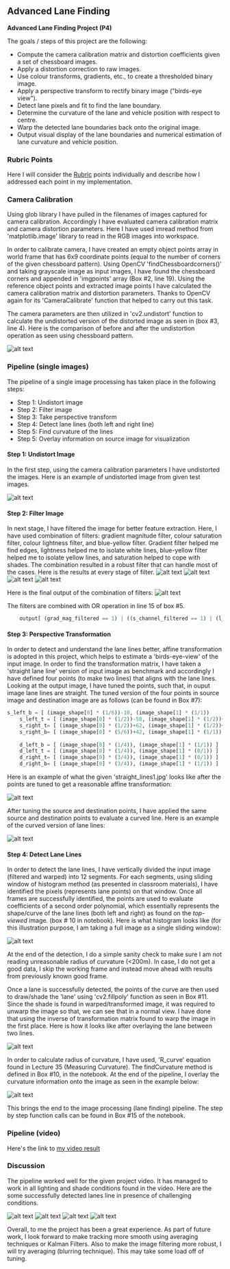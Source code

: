 ## Advanced Lane Finding

**Advanced Lane Finding Project (P4)**

The goals / steps of this project are the following:

* Compute the camera calibration matrix and distortion coefficients given a set of chessboard images.
* Apply a distortion correction to raw images.
* Use colour transforms, gradients, etc., to create a thresholded binary image.
* Apply a perspective transform to rectify binary image ("birds-eye view").
* Detect lane pixels and fit to find the lane boundary.
* Determine the curvature of the lane and vehicle position with respect to centre.
* Warp the detected lane boundaries back onto the original image.
* Output visual display of the lane boundaries and numerical estimation of lane curvature and vehicle position.

[//]: # (Image References)

[image1]: ./output_images/undist_dist.png "Undistorted"
[image2]: ./output_images/undistort_example.png "Undistorted Example"
[image3]: ./output_images/filter_grad_mag.png
[image4]: ./output_images/filter_s.png
[image41]: ./output_images/filter_l.png
[image42]: ./output_images/filter_by.png
[image6]: ./output_images/filter_combined.png
[image7]: ./output_images/perspective_transform.png
[image8]: ./output_images/perspective_transform_curve.png
[image9]: ./output_images/histogram.png
[image10]: ./output_images/overlayed.png
[image11]: ./output_images/text_overlayed.png
[image12]: ./output_images/sample_1.png
[image13]: ./output_images/sample_2.png
[image14]: ./output_images/sample_3.png
[image15]: ./output_images/sample_4.png

### Rubric Points

Here I will consider the [Rubric](https://review.udacity.com/#!/rubrics/571/view) points individually and describe how I addressed each point in my implementation.  

### Camera Calibration

Using glob library I have pulled in the filenames of images captured for camera calibration. Accordingly I have evaluated camera calibration matrix and camera distortion parameters.  Here I have used imread method from 'matplotlib.image' library to read in the RGB images into workspace.

In order to calibrate camera, I have created an empty object points array in world frame that has 6x9 coordinate points (equal to the number of corners of the given chessboard pattern).  Using OpenCV 'findChessboardcorners()' and taking grayscale image as input images, I have found the chessboard corners and appended in 'imgpoints' array (Box #2, line 19). Using the reference object points and extracted image points I have calculated the camera calibration matrix and distortion parameters.  Thanks to OpenCV again for its 'CameraCalibrate' function that helped to carry out this task.

The camera parameters are then utilized in 'cv2.undistort' function to calculate the undistorted version of the distorted image as seen in (box #3, line 4).  Here is the comparison of before and after the undistortion operation as seen using chessboard pattern.

![alt text][image1]

### Pipeline (single images)
The pipeline of a single image processing has taken place in the following steps:

* Step 1: Undistort image
* Step 2: Filter image
* Step 3: Take perspective transform
* Step 4: Detect lane lines (both left and right line)
* Step 5: Find curvature of the lines
* Step 5: Overlay information on source image for visualization

#### Step 1: Undistort Image
In the first step, using the camera calibration parameters I have undistorted the images.  Here is an example of undistorted image from given test images.

![alt text][image2]


#### Step 2: Filter Image
In next stage, I have filtered the image for better feature extraction.  Here, I have used combination of filters: gradient magnitude filter, colour saturation filter, colour lightness filter, and blue-yellow filter.  Gradient filter helped me find edges, lightness helped me to isolate white lines, blue-yellow filter helped me to isolate yellow lines, and saturation helped to cope with shades. The combination resulted in a robust filter that can handle most of the cases.  Here is the results at every stage of filter.
![alt text][image3]
![alt text][image4]
![alt text][image41]
![alt text][image42]

Here is the final output of the combination of filters:
![alt text][image6]

The filters are combined with OR operation in line 15 of box #5. 

```python
    output[ (grad_mag_filtered == 1) | ((s_channel_filtered == 1) | (l_channel_filtered == 1) | (b_channel_filtered == 1)) ] = 1
```


#### Step 3: Perspective Transformation

In order to detect and understand the lane lines better, affine transformation is adopted in this project, which helps to estimate a 'birds-eye-view' of the input image.  In order to find the transformation matrix, I have taken a 'straight lane line' version of input image as benchmark and accordingly I have defined four points (to make two lines) that aligns with the lane lines.  Looking at the output image, I have tuned the points, such that, in ouput image lane lines are straight. The tuned version of the four points in source image and destination image are as follows (can be found in Box #7):

```python
s_left_b = [ (image_shape[0] * (1/6))-10, (image_shape[1] * (1/1))     ]
    s_left_t = [ (image_shape[0] * (1/2))-58, (image_shape[1] * (1/2))+100 ] 
    s_right_t= [ (image_shape[0] * (1/2))+62, (image_shape[1] * (1/2))+100 ]
    s_right_b= [ (image_shape[0] * (5/6))+42, (image_shape[1] * (1/1))     ]
    
    d_left_b = [ (image_shape[0] * (1/4)), (image_shape[1] * (1/1)) ]
    d_left_t = [ (image_shape[0] * (1/4)), (image_shape[1] * (0/1)) ] 
    d_right_t= [ (image_shape[0] * (3/4)), (image_shape[1] * (0/1)) ]
    d_right_b= [ (image_shape[0] * (3/4)), (image_shape[1] * (1/1)) ]
```

Here is an example of what the given 'straight_lines1.jpg' looks like after the points are tuned to get a reasonable affine transformation:

![alt text][image7]

After tuning the source and destination points, I have applied the same source and destination points to evaluate a curved line. Here is an example of the curved version of lane lines:

![alt text][image8]


#### Step 4: Detect Lane Lines
In order to detect the lane lines, I have vertically divided the input image (filtered and warped) into 12 segments.  For each segments, using sliding window of histogram method (as presented in classroom materials), I have identified the pixels (represents lane points) on that window.  Once all frames are successfully identified, the points are used to evaluate coefficients of a second order polynomial, which essentially represents the shape/curve of the lane lines (both left and right) as found on the *top-viewed* image. (box # 10 in notebook). Here is what histogram looks like (for this illustration purpose, I am taking a full image as a single sliding window):

![alt text][image9]

At the end of the detection, I do a simple sanity check to make sure I am not reading unreasonable radius of curvature (<200m). In case, I do not get a good data, I skip the working frame and instead move ahead with results from previously known good frame. 
 
Once a lane is successfully detected, the points of the curve are then used to draw/shade the 'lane' using 'cv2.fillpoly' function as seen in Box #11.  Since the shade is found in warped/transformed image, it was required to unwarp the image so that, we can see that in a normal view.  I have done that using the inverse of transformation matrix found to warp the image in the first place.  Here is how it looks like after overlaying the lane between two lines.

![alt text][image10]

In order to calculate radius of curvature, I have used, 'R_curve' equation found in Lecture 35 (Measuring Curvature). The findCurvature method is defined in Box #10, in the notebook.  At the end of the pipeline, I overlay the curvature information onto the image as seen in the example below:

![alt text][image11]

This brings the end to the image processing (lane finding) pipeline.  The step by step function calls can be found in Box #15 of the notebook.


### Pipeline (video)

Here's the link to [my video result](./project_video_result.mp4)


### Discussion
The pipeline worked well for the given project video.  It has managed to work in all lighting and shade conditions found in the video.  Here are the some successfully detected lanes line in presence of challenging conditions.

![alt text][image12]
![alt text][image13]
![alt text][image14]
![alt text][image15] 

Overall, to me the project has been a great experience. As part of future work, I look forward to make tracking more smooth using averaging techniques or Kalman Filters.  Also to make the image filtering more robust, I will try averaging (blurring technique).  This may take some load off of tuning.